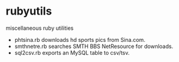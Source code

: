 rubyutils
=========

miscellaneous ruby utilities

* phtsina.rb downloads hd sports pics from Sina.com.
* smthnetre.rb searches SMTH BBS NetResource for downloads.
* sql2csv.rb exports an MySQL table to csv/tsv.